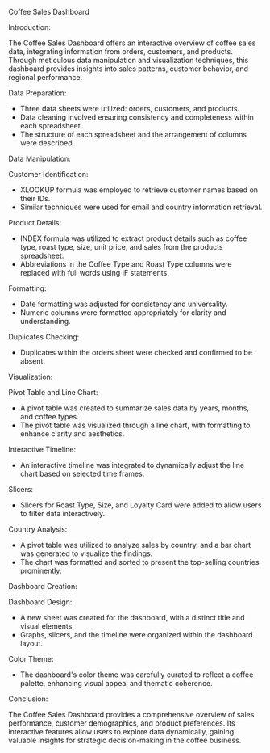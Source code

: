 Coffee Sales Dashboard

 

Introduction:

 

The Coffee Sales Dashboard offers an interactive overview of coffee sales data, integrating information from orders, customers, and products. Through meticulous data manipulation and visualization techniques, this dashboard provides insights into sales patterns, customer behavior, and regional performance.

 

Data Preparation:

 

- Three data sheets were utilized: orders, customers, and products.
- Data cleaning involved ensuring consistency and completeness within each spreadsheet.
- The structure of each spreadsheet and the arrangement of columns were described.
 

Data Manipulation:

 

Customer Identification:

- XLOOKUP formula was employed to retrieve customer names based on their IDs.
- Similar techniques were used for email and country information retrieval.

Product Details:

- INDEX formula was utilized to extract product details such as coffee type, roast type, size, unit price, and sales from the products spreadsheet.
- Abbreviations in the Coffee Type and Roast Type columns were replaced with full words using IF statements.

Formatting:

- Date formatting was adjusted for consistency and universality.
- Numeric columns were formatted appropriately for clarity and understanding.

Duplicates Checking:

- Duplicates within the orders sheet were checked and confirmed to be absent.
 

Visualization:

 

Pivot Table and Line Chart:

- A pivot table was created to summarize sales data by years, months, and coffee types.
- The pivot table was visualized through a line chart, with formatting to enhance clarity and aesthetics.

Interactive Timeline:

- An interactive timeline was integrated to dynamically adjust the line chart based on selected time frames.

Slicers:

- Slicers for Roast Type, Size, and Loyalty Card were added to allow users to filter data interactively.

Country Analysis:

- A pivot table was utilized to analyze sales by country, and a bar chart was generated to visualize the findings.
- The chart was formatted and sorted to present the top-selling countries prominently.
 

Dashboard Creation:

 

Dashboard Design:

- A new sheet was created for the dashboard, with a distinct title and visual elements.
- Graphs, slicers, and the timeline were organized within the dashboard layout.

Color Theme:

- The dashboard's color theme was carefully curated to reflect a coffee palette, enhancing visual appeal and thematic coherence.
 

Conclusion:

 

The Coffee Sales Dashboard provides a comprehensive overview of sales performance, customer demographics, and product preferences. Its interactive features allow users to explore data dynamically, gaining valuable insights for strategic decision-making in the coffee business.
